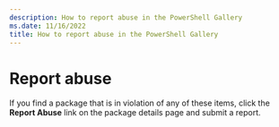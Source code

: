 ```yaml
---
description: How to report abuse in the PowerShell Gallery
ms.date: 11/16/2022
title: How to report abuse in the PowerShell Gallery
---
```

# Report abuse

If you find a package that is in violation of any of these items, click the **Report Abuse** link on
the package details page and submit a report.
